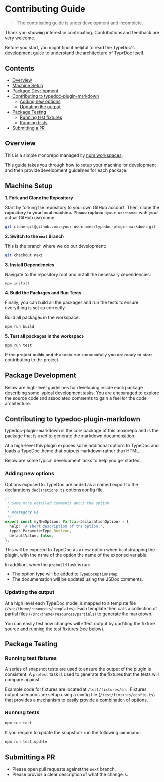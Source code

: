# Contributing Guide

> The contributing guide is under development and incomplete.

Thank you showing interest in contributing. Contributions and feedback are very welcome.

Before you start, you might find it helpful to read the TypeDoc's [development guide](https://typedoc.org/guides/development/) to understand the architecture of TypeDoc itself.

## Contents

* [Overview](#overview)
* [Machine Setup](#machine-setup)
* [Package Development](#package-development)
* [Contributing to typedoc-plugin-markdown](#contributing-to-typedoc-plugin-markdown)
  * [Adding new options](#adding-new-options)
  * [Updating the output](#updating-the-output)
* [Package Testing](#package-testing)
  * [Running test fixtures](#running-test-fixtures)
  * [Running tests](#running-tests)
* [Submitting a PR](#submitting-a-pr)

## Overview

This is a simple monorepo managed by [npm workspaces](https://docs.npmjs.com/cli/v7/using-npm/workspaces).

This guide takes you through how to setup your machine for development and then provide development guidelines for each package.

## Machine Setup

**1. Fork and Clone the Repository**

Start by forking the repository to your own GitHub account. Then, clone the repository to your local machine. Please replace `<your-username>` with your actual GitHub username.

```bash
git clone git@github.com:<your-username>/typedoc-plugin-markdown.git
```

**2. Switch to the `next` Branch**

This is the branch where we do our development:

```bash
git checkout next
```

**3. Install Dependencies**

Navigate to the repository root and install the necessary dependencies:

```bash
npm install
```

**4. Build the Packages and Run Tests**

Finally, you can build all the packages and run the tests to ensure everything is set up correctly.

Build all packages in the workspace.

```bash
npm run build
```

**5. Test all packages in the workspace**

```bash
npm run test
```

If the project builds and the tests run successfully you are ready to start contributing to the project.

## Package Development

Below are high-level guidelines for developing inside each package describing some typical development tasks. You are encouraged to explore the source code and associated comments to gain a feel for the code architecture.

## Contributing to typedoc-plugin-markdown

typedoc-plugin-markdown is the core package of this monorepo and is the package that is used to generate the markdown documentation.

At a high-level this plugin exposes some additional options to TypeDoc and loads a TypeDoc theme that outputs markdown rather than HTML.

Below are some typical development tasks to help you get started.

### Adding new options

Options exposed to TypeDoc are added as a named export to the declarations `declarations.ts` options config file.

```ts
/**
 * Some more detailed comments about the option.
 *
 * @category UI
 */
export const myNewOption: Partial<DeclarationOption> = {
  help: 'A short description of the option.',
  type: ParameterType.Boolean,
  defaultValue: false,
};
```

This will be exposed to TypeDoc as a new option when bootstrapping the plugin, with the name of the option the name of the exported variable.

In addition, when the `prebuild` task is run:

* The option type will be added to `TypeDocOptionsMap`.
* The documentation will be updated using the JSDoc comments.

### Updating the output

At a high level each TypeDoc model is mapped to a template file (`/src/theme/resources/templates`). Each template then calls a collection of partial files (`/src/theme/resources/partials`) to generate the markdown.

You can easily test how changes will effect output by updating the fixture source and running the test fixtures (see below).

## Package Testing

### Running test fixtures

A series of snapshot tests are used to ensure the output of the plugin is consistent. A `pretest` task is used to generate the fixtures that the tests will compare against.

Example code for fixtures are located at `/test/fixtures/src`. Fixtures output scenarios are setup using a config file (`/test/fixtures/config.ts`) that provides a mechanism to easily provide a combination of options.

### Running tests

```bash
npm run test
```

If you require to update the snapshots run the following command:

```bash
npm run test:update
```

## Submitting a PR

* Please open pull requests against the `next` branch.
* Please provide a clear description of what the change is.
